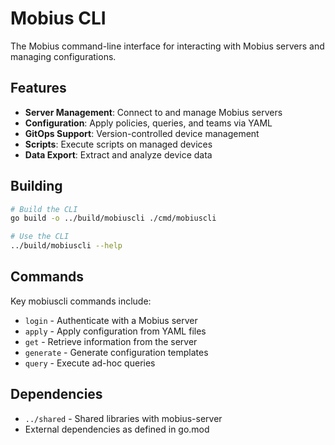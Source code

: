 # Mobius CLI

The Mobius command-line interface for interacting with Mobius servers and managing configurations.

## Features

- **Server Management**: Connect to and manage Mobius servers
- **Configuration**: Apply policies, queries, and teams via YAML
- **GitOps Support**: Version-controlled device management
- **Scripts**: Execute scripts on managed devices
- **Data Export**: Extract and analyze device data

## Building

```bash
# Build the CLI
go build -o ../build/mobiuscli ./cmd/mobiuscli

# Use the CLI
../build/mobiuscli --help
```

## Commands

Key mobiuscli commands include:

- `login` - Authenticate with a Mobius server
- `apply` - Apply configuration from YAML files
- `get` - Retrieve information from the server
- `generate` - Generate configuration templates
- `query` - Execute ad-hoc queries

## Dependencies

- `../shared` - Shared libraries with mobius-server
- External dependencies as defined in go.mod

